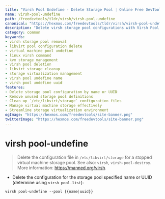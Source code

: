 ```yaml
---
title: "Virsh Pool Undefine - Delete Storage Pool | Online Free DevTools by Hexmos"
name: virsh-pool-undefine
path: /freedevtools/tldr/virsh/virsh-pool-undefine
canonical: "https://hexmos.com/freedevtools/tldr/virsh/virsh-pool-undefine/"
description: "Delete virsh storage pool configurations with Virsh Pool Undefine. Manage storage virtualization, remove pool definitions and clean up unused storage. Free online tool, no registration required."
category: common
keywords:
- virsh storage pool removal
- libvirt pool configuration delete
- virtual machine pool undefine
- linux virsh command
- kvm storage management
- virsh pool deletion
- libvirt storage cleanup
- storage virtualization management
- virsh pool undefine name
- virsh pool undefine uuid
features:
- Delete storage pool configuration by name or UUID
- Remove unused storage pool definitions
- Clean up `/etc/libvirt/storage` configuration files
- Manage virtual machine storage effectively
- Streamline storage virtualization environment
ogImage: "https://hexmos.com/freedevtools/site-banner.png"
twitterImage: "https://hexmos.com/freedevtools/site-banner.png"
---
```


# virsh pool-undefine

> Delete the configuration file in `/etc/libvirt/storage` for a stopped virtual machine storage pool.
> See also: `virsh`, `virsh-pool-destroy`.
> More information: <https://manned.org/virsh>.

- Delete the configuration for the storage pool specified name or UUID (determine using `virsh pool-list`):

`virsh pool-undefine --pool {{name|uuid}}`
